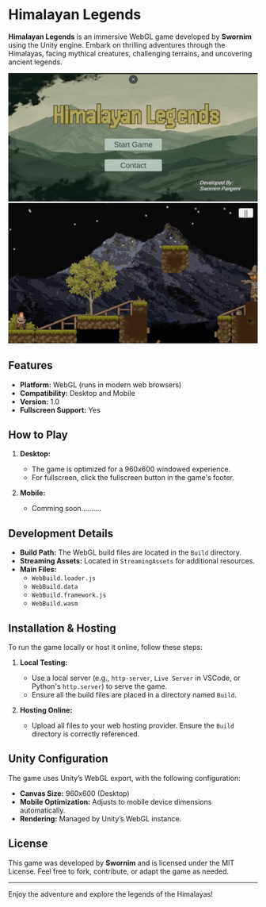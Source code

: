 # Himalayan Legends

**Himalayan Legends** is an immersive WebGL game developed by **Swornim** using the Unity engine. Embark on thrilling adventures through the Himalayas, facing mythical creatures, challenging terrains, and uncovering ancient legends. 

![Himalayan Legends](1.png)
![Himalayan Legends](2.png)


## Features
- **Platform:** WebGL (runs in modern web browsers)
- **Compatibility:** Desktop and Mobile
- **Version:** 1.0
- **Fullscreen Support:** Yes

## How to Play

1. **Desktop:**
   - The game is optimized for a 960x600 windowed experience.
   - For fullscreen, click the fullscreen button in the game's footer.

2. **Mobile:**
   - Comming soon..........

## Development Details

- **Build Path:** The WebGL build files are located in the `Build` directory.
- **Streaming Assets:** Located in `StreamingAssets` for additional resources.
- **Main Files:**
  - `WebBuild.loader.js`
  - `WebBuild.data`
  - `WebBuild.framework.js`
  - `WebBuild.wasm`

## Installation & Hosting

To run the game locally or host it online, follow these steps:

1. **Local Testing:**
   - Use a local server (e.g., `http-server`, `Live Server` in VSCode, or Python's `http.server`) to serve the game.
   - Ensure all the build files are placed in a directory named `Build`.

2. **Hosting Online:**
   - Upload all files to your web hosting provider. Ensure the `Build` directory is correctly referenced.

## Unity Configuration

The game uses Unity’s WebGL export, with the following configuration:

- **Canvas Size:** 960x600 (Desktop)
- **Mobile Optimization:** Adjusts to mobile device dimensions automatically.
- **Rendering:** Managed by Unity’s WebGL instance.

## License

This game was developed by **Swornim** and is licensed under the MIT License. Feel free to fork, contribute, or adapt the game as needed.

---

Enjoy the adventure and explore the legends of the Himalayas!
